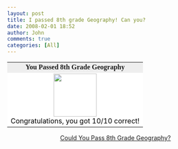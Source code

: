 ```yaml
---
layout: post
title: I passed 8th grade Geography! Can you?
date: 2008-02-01 18:52
author: John
comments: true
categories: [All]
---
```

<table cellspacing="0" cellpadding="2" width="350" align="center" border="0"> <tbody> <tr> <td align="middle" bgcolor="#eeeeee"><font face="Georgia, Times New Roman, Times, serif" 14pt;? font-size:><strong>You Passed 8th Grade Geography</strong> </font></td></tr> <tr> <td bgcolor="#ffffff"> <center><img height="100" src="http://images.blogthings.com/couldyoupass8thgradegeographyquiz/pass.jpg" width="100" /></center><font color="#000000">Congratulations, you got 10/10 correct! </font></td></tr></tbody></table> <div align="center"><a href="http://www.blogthings.com/couldyoupass8thgradegeographyquiz/">Could You Pass 8th Grade Geography?</a></div>

